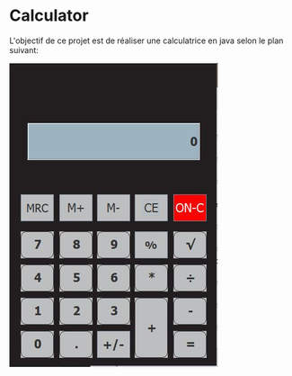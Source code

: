 # Calculator

L'objectif de ce projet est de réaliser une calculatrice en java selon le plan suivant:








![alt tag](https://github.com/SalihaZ/Calculator/blob/master/Calculator.JPG)








